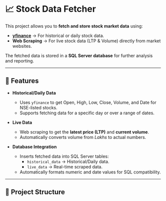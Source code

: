 # 📈 Stock Data Fetcher

This project allows you to **fetch and store stock market data** using:

- **[yfinance](https://pypi.org/project/yfinance/)** → For historical or daily stock data.
- **Web Scraping** → For live stock data (LTP & Volume) directly from market websites.

The fetched data is stored in a **SQL Server database** for further analysis and reporting.

---

## 🚀 Features

- **Historical/Daily Data**  
  - Uses `yfinance` to get Open, High, Low, Close, Volume, and Date for NSE-listed stocks.  
  - Supports fetching data for a specific day or over a range of dates.
  
- **Live Data**  
  - Web scraping to get the **latest price (LTP)** and **current volume**.  
  - Automatically converts volume from *Lakhs* to actual numbers.

- **Database Integration**  
  - Inserts fetched data into SQL Server tables:
    - `historical_data` → Historical/Daily data.
    - `live_data` → Real-time scraped data.
  - Automatically formats numeric and date values for SQL compatibility.

---

## 📂 Project Structure

